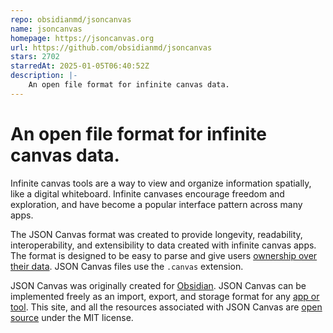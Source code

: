```yaml
---
repo: obsidianmd/jsoncanvas
name: jsoncanvas
homepage: https://jsoncanvas.org
url: https://github.com/obsidianmd/jsoncanvas
stars: 2702
starredAt: 2025-01-05T06:40:52Z
description: |-
    An open file format for infinite canvas data.
---
```


# An open file format for infinite canvas data.

Infinite canvas tools are a way to view and organize information spatially, like a digital whiteboard. Infinite canvases encourage freedom and exploration, and have become a popular interface pattern across many apps.

The JSON Canvas format was created to provide longevity, readability, interoperability, and extensibility to data created with infinite canvas apps. The format is designed to be easy to parse and give users [ownership over their data](https://stephango.com/file-over-app). JSON Canvas files use the `.canvas` extension. 

JSON Canvas was originally created for [Obsidian](https://obsidian.md/blog/json-canvas/). JSON Canvas can be implemented freely as an import, export, and storage format for any [app or tool](/docs/apps.md). This site, and all the resources associated with JSON Canvas are [open source](https://github.com/obsidianmd/jsoncanvas) under the MIT license.


